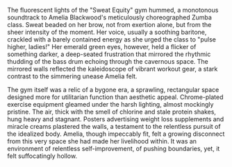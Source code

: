The fluorescent lights of the "Sweat Equity" gym hummed, a monotonous soundtrack to Amelia Blackwood's meticulously choreographed Zumba class.  Sweat beaded on her brow, not from exertion alone, but from the sheer intensity of the moment.  Her voice, usually a soothing baritone, crackled with a barely contained energy as she urged the class to "pulse higher, ladies!"  Her emerald green eyes, however, held a flicker of something darker, a deep-seated frustration that mirrored the rhythmic thudding of the bass drum echoing through the cavernous space.  The mirrored walls reflected the kaleidoscope of vibrant workout gear, a stark contrast to the simmering unease Amelia felt.

The gym itself was a relic of a bygone era, a sprawling, rectangular space designed more for utilitarian function than aesthetic appeal.  Chrome-plated exercise equipment gleamed under the harsh lighting, almost mockingly pristine.  The air, thick with the smell of chlorine and stale protein shakes, hung heavy and stagnant.  Posters advertising weight loss supplements and miracle creams plastered the walls, a testament to the relentless pursuit of the idealized body.  Amelia, though impeccably fit, felt a growing disconnect from this very space she had made her livelihood within.  It was an environment of relentless self-improvement, of pushing boundaries, yet, it felt suffocatingly hollow.
